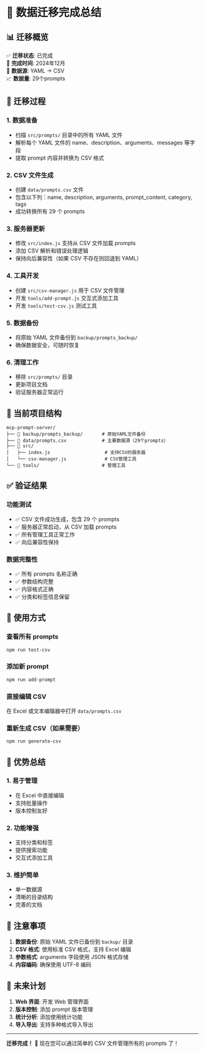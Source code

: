 # 🎉 数据迁移完成总结

## 📊 迁移概览

✅ **迁移状态**: 已完成  
📅 **完成时间**: 2024年12月  
📁 **数据源**: YAML → CSV  
📈 **数据量**: 29个prompts  

## 🔄 迁移过程

### 1. 数据准备
- 扫描 `src/prompts/` 目录中的所有 YAML 文件
- 解析每个 YAML 文件的 name、description、arguments、messages 等字段
- 提取 prompt 内容并转换为 CSV 格式

### 2. CSV 文件生成
- 创建 `data/prompts.csv` 文件
- 包含以下列：name, description, arguments, prompt_content, category, tags
- 成功转换所有 29 个 prompts

### 3. 服务器更新
- 修改 `src/index.js` 支持从 CSV 文件加载 prompts
- 添加 CSV 解析和错误处理逻辑
- 保持向后兼容性（如果 CSV 不存在则回退到 YAML）

### 4. 工具开发
- 创建 `src/csv-manager.js` 用于 CSV 文件管理
- 开发 `tools/add-prompt.js` 交互式添加工具
- 开发 `tools/test-csv.js` 测试工具

### 5. 数据备份
- 将原始 YAML 文件备份到 `backup/prompts_backup/`
- 确保数据安全，可随时恢复

### 6. 清理工作
- 移除 `src/prompts/` 目录
- 更新项目文档
- 验证服务器正常运行

## 📁 当前项目结构

```
mcp-prompt-server/
├── 📁 backup/prompts_backup/       # 原始YAML文件备份
├── 📁 data/prompts.csv             # 主要数据源（29个prompts）
├── 📁 src/
│   ├── index.js                    # 支持CSV的服务器
│   └── csv-manager.js              # CSV管理工具
└── 📁 tools/                       # 管理工具
```

## ✅ 验证结果

### 功能测试
- ✅ CSV 文件成功生成，包含 29 个 prompts
- ✅ 服务器正常启动，从 CSV 加载 prompts
- ✅ 所有管理工具正常工作
- ✅ 向后兼容性保持

### 数据完整性
- ✅ 所有 prompts 名称正确
- ✅ 参数结构完整
- ✅ 内容格式正确
- ✅ 分类和标签信息保留

## 🚀 使用方式

### 查看所有 prompts
```bash
npm run test-csv
```

### 添加新 prompt
```bash
npm run add-prompt
```

### 直接编辑 CSV
在 Excel 或文本编辑器中打开 `data/prompts.csv`

### 重新生成 CSV（如果需要）
```bash
npm run generate-csv
```

## 🎯 优势总结

### 1. 易于管理
- 在 Excel 中直接编辑
- 支持批量操作
- 版本控制友好

### 2. 功能增强
- 支持分类和标签
- 提供搜索功能
- 交互式添加工具

### 3. 维护简单
- 单一数据源
- 清晰的目录结构
- 完善的文档

## 📝 注意事项

1. **数据备份**: 原始 YAML 文件已备份到 `backup/` 目录
2. **CSV 格式**: 使用标准 CSV 格式，支持 Excel 编辑
3. **参数格式**: arguments 字段使用 JSON 格式存储
4. **内容编码**: 确保使用 UTF-8 编码

## 🔮 未来计划

1. **Web 界面**: 开发 Web 管理界面
2. **版本控制**: 添加 prompt 版本管理
3. **统计分析**: 添加使用统计功能
4. **导入导出**: 支持多种格式导入导出

---

**迁移完成！** 🎉 现在您可以通过简单的 CSV 文件管理所有的 prompts 了！
